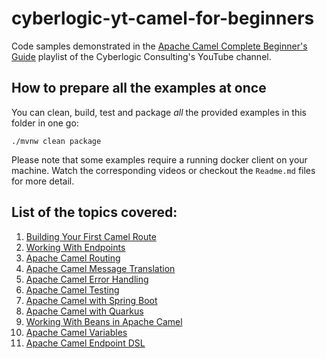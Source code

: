 # cyberlogic-yt-camel-for-beginners
Code samples demonstrated in the [Apache Camel Complete Beginner's Guide](https://youtube.com/playlist?list=PLhOKPsimMS-zdKEE_F53TKNROx2uJBPF6&feature=shared) playlist of the Cyberlogic Consulting's YouTube channel.

## How to prepare all the examples at once
You can clean, build, test and package _all_ the provided examples in this folder in one go:
```shell script
./mvnw clean package
```

Please note that some examples require a running docker client on your machine. Watch the corresponding videos or checkout the `Readme.md` files for more detail. 

## List of the topics covered:
1. [Building Your First Camel Route](./building-your-first-camel-route/)
2. [Working With Endpoints](./working-with-endpoints/)
3. [Apache Camel Routing](./routing/)
4. [Apache Camel Message Translation](./message-mapping/)
5. [Apache Camel Error Handling](./error-handling/)
6. [Apache Camel Testing](./testing/)
7. [Apache Camel with Spring Boot](./camel-sb-example/)
8. [Apache Camel with Quarkus](./camel-quarkus-example/)
9. [Working With Beans in Apache Camel](./working-with-beans/)
9. [Apache Camel Variables](./variables/)
9. [Apache Camel Endpoint DSL](./endpoint-dsl/)
